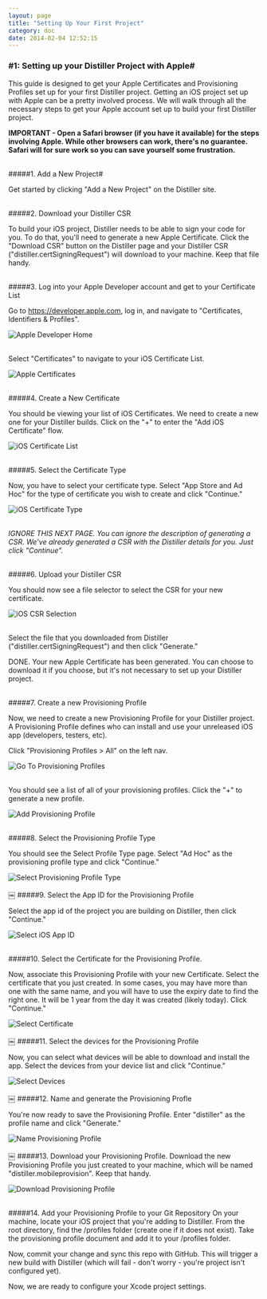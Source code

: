 ```yaml
---
layout: page
title: "Setting Up Your First Project"
category: doc
date: 2014-02-04 12:52:15
---
```



### #1: Setting up your Distiller Project with Apple#

This guide is designed to get your Apple Certificates and Provisioning Profiles set up for your first Distiller project. Getting an iOS project set up with Apple can be a pretty involved process. We will walk through all the necessary steps to get your Apple account set up to build your first Distiller project.


**IMPORTANT - Open a Safari browser (if you have it available) for the steps involving Apple. While other browsers can work, there's no guarantee. Safari will for sure work so you can save yourself some frustration.**
<br />
<br />

#####1. Add a New Project#

Get started by clicking "Add a New Project" on the Distiller site.
<br />
<br />

#####2. Download your Distiller CSR

To build your iOS project, Distiller needs to be able to sign your code for you. To do that, you'll need to generate a new Apple Certificate.  Click the "Download CSR" button on the Distiller page and your Distiller CSR ("distiller.certSigningRequest") will download to your machine. Keep that file handy.
<br />
<br />

#####3. Log into your Apple Developer account and get to your Certificate List

Go to https://developer.apple.com, log in, and navigate to "Certificates, Identifiers & Profiles".

![Apple Developer Home](/img/01-dev-center-home.png?raw=true) 

<br />
Select "Certificates" to navigate to your iOS Certificate List.


![Apple Certificates](/img/02-select-certificates.png?raw=true)
<br />
<br />

#####4. Create a New Certificate

You should be viewing your list of iOS Certificates. We need to create a new one for your Distiller builds. Click on the "+" to enter the "Add iOS Certificate" flow.

![iOS Certificate List](/img/03-add-new-certificate.png?raw=true)
<br />
<br />

#####5. Select the Certificate Type

Now, you have to select your certificate type. Select "App Store and Ad Hoc" for the type of certificate you wish to create and click "Continue."

![iOS Certificate Type](/img/04-select-certificate-type.png?raw=true)
<br />
<br />

*IGNORE THIS NEXT PAGE. You can ignore the description of generating a CSR. We've already generated a CSR with the Distiller details for you. Just click "Continue".*
<br />
<br />

#####6. Upload your Distiller CSR

You should now see a file selector to select the CSR for your new certificate.

![iOS CSR Selection](/img/05-upload-csr.png?raw=true)
<br />
<br />

Select the file that you downloaded from Distiller ("distiller.certSigningRequest") and then click "Generate."

DONE. Your new Apple Certificate has been generated.  You can choose to download it if you choose, but it's not necessary to set up your Distiller project.
<br />
<br />

#####7. Create a new Provisioning Profile

Now, we need to create a new Provisioning Profile for your Distiller project.  A Provisioning Profile defines who can install and use your unreleased iOS app (developers, testers, etc).

Click "Provisioning Profiles > All" on the left nav.

![Go To Provisioning Profiles](/img/06-goto-provisioning-profiles.png?raw=true)
<br />
<br />

You should see a list of all of your provisioning profiles. Click the "+" to generate a new profile.  

![Add Provisioning Profile](/img/07-add-provisioning-profile.png?raw=true)
<br />
<br />

#####8. Select the Provisioning Profile Type

You should see the Select Profile Type page. Select "Ad Hoc" as the provisioning profile type and click "Continue."

![Select Provisioning Profile Type](/img/08-select-profile-type.png?raw=true)
<br />
<br />
￼
#####9. Select the App ID for the Provisioning Profile

Select the app id of the project you are building on Distiller, then click "Continue."

![Select iOS App ID](/img/09-select-app-id.png?raw=true)
<br />
<br />

#####10. Select the Certificate for the Provisioning Profile.

Now, associate this Provisioning Profile with your new Certificate. Select the certificate that you just created. In some cases, you may have more than one with the same name, and you will have to use the expiry date to find the right one. It will be 1 year from the day it was created (likely today). Click "Continue."

![Select Certificate](/img/10-select-certificate.png?raw=true)
<br />
<br />
￼
#####11. Select the devices for the Provisioning Profile

Now, you can select what devices will be able to download and install the app. Select the devices from your device list and click "Continue."

![Select Devices](/img/11-select-devices.png?raw=true)
<br />
<br />
￼
#####12. Name and generate the Provisioning Profle

You're now ready to save the Provisioning Profile. Enter "distiller" as the profile name and click "Generate."

![Name Provisioning Profile](/img/12-name-save-provisioning-profile.png?raw=true)
<br />
<br />
￼
#####13. Download your Provisioning Profile.
Download the new Provisioning Profile you just created to your machine, which will be named "distiller.mobileprovision".  Keep that handy.

![Download Provisioning Profile](/img/13-download-provisioning-profile.png?raw=true)
<br />
<br />

#####14. Add your Provisioning Profile to your Git Repository
On your machine, locate your iOS project that you're adding to Distiller.  From the root directory, find the /profiles folder (create one if it does not exist). Take the provisioning profile document and add it to your /profiles folder. 

Now, commit your change and sync this repo with GitHub.  This will trigger a new build with Distiller (which will fail - don't worry - you're project isn't configured yet). 

Now, we are ready to configure your Xcode project settings.  

